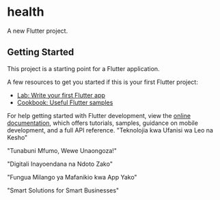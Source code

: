 # health

A new Flutter project.

## Getting Started

This project is a starting point for a Flutter application.

A few resources to get you started if this is your first Flutter project:

- [Lab: Write your first Flutter app](https://docs.flutter.dev/get-started/codelab)
- [Cookbook: Useful Flutter samples](https://docs.flutter.dev/cookbook)

For help getting started with Flutter development, view the
[online documentation](https://docs.flutter.dev/), which offers tutorials,
samples, guidance on mobile development, and a full API reference.
"Teknolojia kwa Ufanisi wa Leo na Kesho"

"Tunabuni Mfumo, Wewe Unaongoza!"

"Digitali Inayoendana na Ndoto Zako"

"Fungua Milango ya Mafanikio kwa App Yako"

"Smart Solutions for Smart Businesses"
